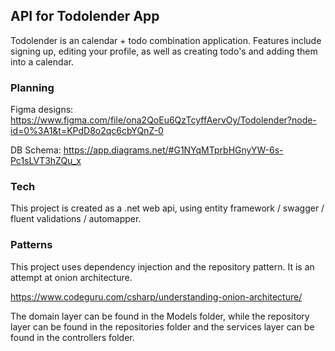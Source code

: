 ## API for Todolender App 

Todolender is an calendar + todo combination application. Features include signing up, editing your profile, as well as creating todo's and adding them into a calendar. 

### Planning 
Figma designs: 
https://www.figma.com/file/ona2QoEu6QzTcyffAervOy/Todolender?node-id=0%3A1&t=KPdD8o2qc6cbYQnZ-0

DB Schema: 
https://app.diagrams.net/#G1NYqMTprbHGnyYW-6s-Pc1sLVT3hZQu_x

### Tech 

This project is created as a .net web api, using entity framework / swagger / fluent validations / automapper.

### Patterns 

This project uses dependency injection and the repository pattern. It is an attempt at onion architecture.

https://www.codeguru.com/csharp/understanding-onion-architecture/

The domain layer can be found in the Models folder, while the repository layer can be found in the repositories folder and the services layer can be found in the controllers folder. 